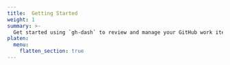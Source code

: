 ```yaml
---
title:  Getting Started
weight: 1
summary: >-
  Get started using `gh-dash` to review and manage your GitHub work items.
platen:
  menu:
    flatten_section: true
---
```

